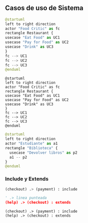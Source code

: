 

## Casos de uso de Sistema

```python
@startuml
left to right direction
actor "Food Critic" as fc
rectangle Restaurant {
usecase "Eat Food" as UC1
usecase "Pay for Food" as UC2
usecase "Drink" as UC3
}
fc --> UC1
fc --> UC2
fc --> UC3
@enduml
```

```plantuml
@startuml
left to right direction
actor "Food Critic" as fc
rectangle Restaurant {
usecase "Eat Food" as UC1
usecase "Pay for Food" as UC2
usecase "Drink" as UC3
}
fc --> UC1
fc --> UC2
fc --> UC3
@enduml
```

```python
@startuml
left to right direction
actor "Estudiante" as a1
rectangle "Biblioteca" {
  usecase "Devolver libros" as p2
  a1 -- p2
}
@enduml
```

### Include y Extends
```python
(checkout) .> (payment) : include

' .> linea punteada
(help) .> (checkout) : extends
```

```plantuml
(checkout) .> (payment) : include
(help) .> (checkout) : extends
```